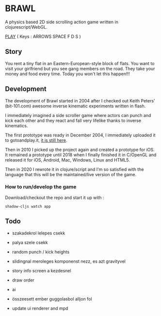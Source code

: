 # BRAWL

A physics based 2D side scrolling action game written in clojurescript/WebGL.

[PLAY](https://milgra.github.io/cljs-brawl/index.html) ( Keys : ARROWS SPACE F D S )

## Story

You rent a tiny flat in an Eastern-European-style block of flats. You want to visit your girlfriend but you see gang members on the road. They take your money and food every time. Today you won't let this happen!!! 

## Development

The development of Brawl started in 2004 after I checked out Keith Peters' (bit-101.com) awesome inverse kinematic experiments written in flash.

I immediately imagined a side scroller game where actors can punch and kick each other and they react and fall very lifelike thanks to inverse kinematics.

The first prototype was ready in December 2004, I immediately uploaded it to gotoandplay.it, [it is still here](http://gotoandplay.it/_articles/2004/11/ik_engine.php).

Then in 2010 I picked up the project again and created a prototype for iOS. It remained a prototype until 2018 when I finally finished it in C/OpenGL and released it for iOS, Android, Mac, Windows, Linux and HTML5.

Then in 2020 I rewrote it in clojure/script and I'm so satisfied with the language that this will be the maintained/live version of the game.


### How to run/develop the game

Download/checkout the repo and start it up with :

```shadow-cljs watch app```

## Todo

* szakadekrol lelepes csekk
* palya szele csekk
* random punch / kick heights
* slidingnal meroleges komponenst nezz, es azt gravityvel
* story info screen a kezdesnel
* draw order
* ai
* összeesett ember guggolasbol alljon fol

* update ui renderer and mpd